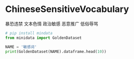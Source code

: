 # ChineseSensitiveVocabulary
暴恐违禁 文本色情 政治敏感 恶意推广 低俗辱骂

```python
# pip install mindata
from minidata import GoldenDataset

NAME = '敏感词'
print(GoldenDataset(NAME).dataframe.head(10))

```
